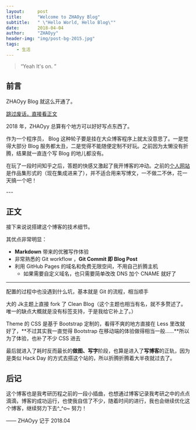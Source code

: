 ```yaml
---
layout:     post
title:      "Welcome to ZHAOyy Blog"
subtitle:   " \"Hello World, Hello Blog\""
date:       2018-04-04
author:     "ZHAOyy"
header-img: "img/post-bg-2015.jpg"
tags:
    - 生活
---
```


> “Yeah It's on. ”


## 前言

ZHAOyy Blog 就这么开通了。

[跳过废话，直接看正文 ](#build)



2018 年，ZHAOyy 总算有个地方可以好好写点东西了。


作为一个程序员， Blog 这种轮子要是挂在大众博客程序上就太没意思了。一是觉得大部分 Blog 服务都太丑，二是觉得不能随便定制不好玩。之前因为太懒没有折腾，结果就一直连个写 Blog 的地儿都没有。

在玩了一段时间知乎之后，答题的快感又激起了我开博客的冲动。之前的[个人网站](https://blog.csdn.net/zhaoyy0513)是作品集形式的（现在集成进来了），并不适合用来写博文，一不做二不休，花一天搞一个吧！


<p id = "build"></p>
---

## 正文

接下来说说搭建这个博客的技术细节。  

其优点非常明显：

* **Markdown** 带来的优雅写作体验
* 非常熟悉的 Git workflow ，**Git Commit 即 Blog Post**
* 利用 GitHub Pages 的域名和免费无限空间，不用自己折腾主机
	* 如果需要自定义域名，也只需要简单改改 DNS 加个 CNAME 就好了



---

配置的过程中也没遇到什么坑，基本就是 Git 的流程，相当顺手

大的 Jk主题上直接 fork 了 Clean Blog（这个主题也相当有名，就不多赘述了。唯一的缺点大概就是没有标签支持，于是我给它补上了。）

Theme 的 CSS 是基于 Bootstrap 定制的，看得不爽的地方直接在 Less 里改就好了，**不过其实我一直觉得 Bootstrap 在移动端的体验做得相当一般……**所以为了体验，也补了不少 CSS 进去

最后就进入了耗时反而最长的**做图、写字**阶段，也算是进入了**写博客**的正轨，因为是类似 Hack Day 的方式去搭这个站的，所以折腾折腾着大半夜就过去了。



## 后记
这个博客也是我考研历程之前的一段小插曲，也想通过博客记录我考研之中的点点滴滴，博客的成功运行，也使我自信了不少，随着时间的进行，我也会继续优化这个博客，继续努力下去^_^o~ 努力！

   —— ZHAOyy 记于 2018.04
